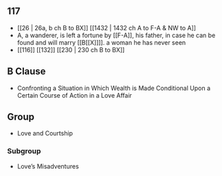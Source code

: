 ## 117
- [[26 | 26a, b ch B to BX]] [[1432 | 1432 ch A to F-A &amp; NW to A]] 
- A, a wanderer, is left a fortune by [[F-A]], his father, in case he can be found and will marry [[B[[X]]]]. a woman he has never seen
- [[116]] [[132]] [[230 | 230 ch B to BX]] 

## B Clause
- Confronting a Situation in Which Wealth is Made Conditional Upon a Certain Course of Action in a Love Affair

## Group
- Love and Courtship

### Subgroup
- Love’s Misadventures

